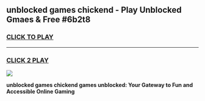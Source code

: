 
## unblocked games chickend - Play Unblocked Gmaes & Free #6b2t8
<h3>
<a href="https://news.freeplayer.one?title=unblocked_games_chickend&ref=24F">CLICK TO PLAY</a></h3>
<hr>

<h3>
<a href="https://news.freeplayer.one?title=unblocked_games_chickend&ref=24F">CLICK 2 PLAY</a>
  
</h3>

<a href="https://news.freeplayer.one?title=unblocked_games_chickend&ref=24F/"><img src="https://clearcache.store/games.png"></a>


**unblocked games chickend games unblocked: Your Gateway to Fun and Accessible Online Gaming**
